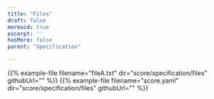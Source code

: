 ```yaml
---
title: "Files"
draft: false
mermaid: true
excerpt: ''
hasMore: false
parent: "Specification"

---
```




{{% example-file filename="fileA.txt" dir="score/specification/files" githubUrl="" %}}
{{% example-file filename="score.yaml" dir="score/specification/files" githubUrl="" %}}
